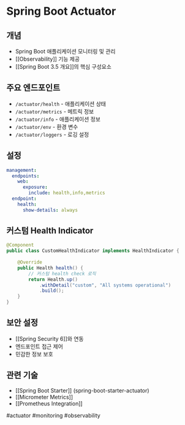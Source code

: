 # Spring Boot Actuator

## 개념
- Spring Boot 애플리케이션 모니터링 및 관리
- [[Observability]] 기능 제공
- [[Spring Boot 3.5 개요]]의 핵심 구성요소

## 주요 엔드포인트
- `/actuator/health` - 애플리케이션 상태
- `/actuator/metrics` - 메트릭 정보
- `/actuator/info` - 애플리케이션 정보
- `/actuator/env` - 환경 변수
- `/actuator/loggers` - 로깅 설정

## 설정
```yaml
management:
  endpoints:
    web:
      exposure:
        include: health,info,metrics
  endpoint:
    health:
      show-details: always
```

## 커스텀 Health Indicator
```java
@Component
public class CustomHealthIndicator implements HealthIndicator {
    
    @Override
    public Health health() {
        // 커스텀 health check 로직
        return Health.up()
            .withDetail("custom", "All systems operational")
            .build();
    }
}
```

## 보안 설정
- [[Spring Security 6]]와 연동
- 엔드포인트 접근 제어
- 민감한 정보 보호

## 관련 기술
- [[Spring Boot Starter]] (spring-boot-starter-actuator)
- [[Micrometer Metrics]]
- [[Prometheus Integration]]

#actuator #monitoring #observability